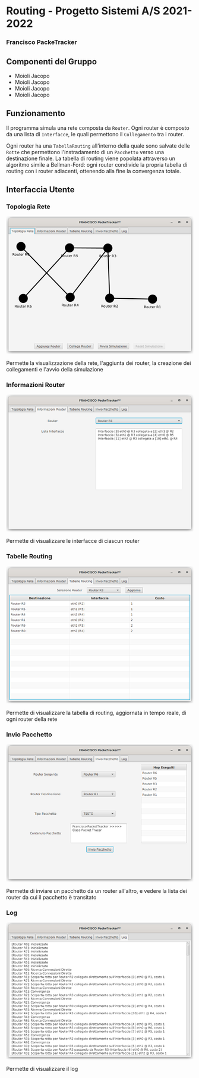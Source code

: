 # Routing - Progetto Sistemi A/S 2021-2022
### Francisco PackeTracker

## Componenti del Gruppo
- Moioli Jacopo
- Moioli Jacopo
- Moioli Jacopo
- Moioli Jacopo

## Funzionamento
Il programma simula una rete composta da `Router`.
Ogni router è composto da una lista di `Interfacce`, le quali permettono il `Collegamento` tra i router.

Ogni router ha una `TabellaRouting` all'interno della quale sono salvate delle `Rotte` che permettono l'instradamento di un `Pacchetto` verso una destinazione finale.
La tabella di routing viene popolata attraverso un algoritmo simile a Bellman-Ford: ogni router condivide la propria tabella di routing con i router adiacenti, ottenendo alla fine la convergenza totale.

## Interfaccia Utente
### Topologia Rete
![](topologiaRete.png)

Permette la visualizzazione della rete, l'aggiunta dei router, la creazione dei collegamenti e l'avvio della simulazione
### Informazioni Router
![](informazioniRouter.png)

Permette di visualizzare le interfacce di ciascun router
### Tabelle Routing
![](tabellaRouting.png)

Permette di visualizzare la tabella di routing, aggiornata in tempo reale, di ogni router della rete
### Invio Pacchetto
![](invioPacchetto.png)

Permette di inviare un pacchetto da un router all'altro, e vedere la lista dei router da cui il pacchetto è transitato
### Log
![](log.png)

Permette di visualizzare il log